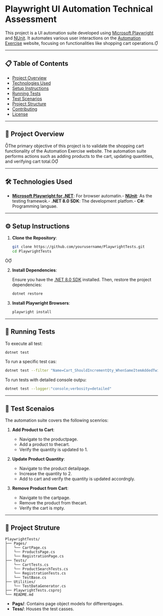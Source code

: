 # Playwright UI Automation Technical Assessment

This project is a UI automation suite developed using [Microsoft Playwright](https://playwright.dev/dotnet/) and [NUnit](https://nunit.org/). It automates various user interactions on the [Automation Exercise](https://automationexercise.com) website, focusing on functionalities like shopping cart operations.

---

## 📋 Table of Contents

- [Project Overview](#project-overview)
- [Technologies Used](#technologies-used)
- [Setup Instructions](#setup-instructions)
- [Running Tests](#running-tests)
- [Test Scenarios](#test-scenarios)
- [Project Structure](#project-structure)
- [Contributing](#contributing)
- [License](#license)

---

## 📌 Project Overview
The primary objective of this project is to validate the shopping cart functionality of the Automation Exercise website. The automation suite performs actions such as adding products to the cart, updating quantities, and verifying cart total.

---

## 🛠️ Technologies Used
- **[Microsoft Playwright for .NET](https://playwright.dev/dotnet/)**: For browser automatin.- **[NUnit](https://nunit.org/)**: As the testing framewok.- **.NET 8.0 SDK**: The development platfom.- **C#**: Programming languae.

---

## ⚙️ Setup Instructions

1. **Clone the Repository**:

   ```bash
   git clone https://github.com/yourusername/PlaywrightTests.git
   cd PlaywrightTests
   ```


2. **Install Dependencies**:

   Ensure you have the [.NET 8.0 SDK](https://dotnet.microsoft.com/download/dotnet/8.0) installed. Then, restore the project dependencies:

   ```bash
   dotnet restore
   ```

3. **Install Playwright Browsers**:

   ```bash
   playwright install
   ```

---

## 🚀 Running Tests

To execute all test:

```bash
dotnet test
```

To run a specific test cas:

```bash
dotnet test --filter "Name=Cart_ShouldIncrementQty_WhenSameItemAddedTwice"
```

To run tests with detailed console outpu:

```bash
dotnet test --logger:"console;verbosity=detailed"
```

---

## 🧪 Test Scenaios

The automation suite covers the following scenrios:

1. **Add Product to Cart**:
   - Navigate to the productpage.   
   - Add a product to thecart.   
   - Verify the quantity is updated to 1.

2. **Update Product Quantity**:
   - Navigate to the product detailpage.   
   - Increase the quantity to 2.   
   - Add to cart and verify the quantity is updated accordngly.

3. **Remove Product from Cart**:
   - Navigate to the cartpage.   
   - Remove the product from thecart.   
   - Verify the cart is mpty.

---

## 📁 Project Struture

```plaintext
PlaywrightTests/
├── Pages/
│   └── CartPage.cs
│   └── ProductsPage.cs
│   └── RegistrationPage.cs
├── Tests/
│   └── CartTests.cs
│   └── ProductSearchTests.cs
│   └── RegistrationTests.cs
│   └── TestBase.cs
├── Utilities/
│   └── TestDataGenerator.cs
├── PlaywrightTests.csproj
└── README.md
```

- **Pags/**: Contains page object models for differentpages.
- **Tess/**: Houses the test casses.